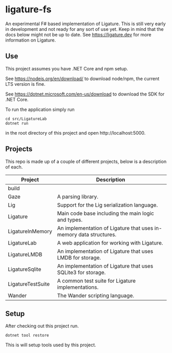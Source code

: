 # ligature-fs
An experimental F# based implementation of Ligature.
This is still very early in development and not ready for any sort of use yet.
Keep in mind that the docs below might not be up to date.
See https://ligature.dev for more information on Ligature.

## Use
This project assumes you have .NET Core and npm setup.

See https://nodejs.org/en/download/ to download node/npm, the current LTS version is fine.

See https://dotnet.microsoft.com/en-us/download to download the SDK for .NET Core.

To run the application simply run

```
cd src/LigatureLab
dotnet run
```

in the root directory of this project and open http://localhost:5000.

## Projects

This repo is made up of a couple of different projects, below is a description of each.

| Project           | Description                                                        |
| ----------------- | ------------------------------------------------------------------ |
| build             | 
| Gaze              | A parsing library.                                                 |
| Lig               | Support for the Lig serialization language.                        |
| Ligature          | Main code base including the main logic and types.                 |
| LigatureInMemory  | An implementation of Ligature that uses in-memory data structures. |
| LigatureLab       | A web application for working with Ligature.                       |
| LigatureLMDB      | An implementation of Ligature that uses LMDB for storage.          |
| LigatureSqlite    | An implementation of Ligature that uses SQLite3 for storage.       |
| LigatureTestSuite | A common test suite for Ligature implementations.                  |
| Wander            | The Wander scripting language.                                     |

## Setup

After checking out this project run.

`dotnet tool restore`

This is will setup tools used by this project.
